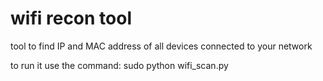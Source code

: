 # wifi recon tool
tool to find IP and MAC address of all devices connected to your network

to run it use the command:
sudo python wifi_scan.py
